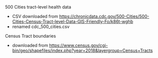 500 Cities tract-level health data
  * CSV downloaded from https://chronicdata.cdc.gov/500-Cities/500-Cities-Census-Tract-level-Data-GIS-Friendly-Fo/k86t-wghb
  * renamed cdc_500_cities.csv

Census Tract boundaries
  * downloaded from https://www.census.gov/cgi-bin/geo/shapefiles/index.php?year=2018&layergroup=Census+Tracts



